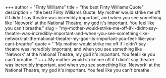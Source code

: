 +++
author = "Finty Williams"
title = "the best Finty Williams Quote"
description = "the best Finty Williams Quote: My mother would strike me off if I didn't say theatre was incredibly important, and when you see something like 'Network' at the National Theatre, my god it's important. You feel like you can't breathe."
slug = "my-mother-would-strike-me-off-if-i-didnt-say-theatre-was-incredibly-important-and-when-you-see-something-like-network-at-the-national-theatre-my-god-its-important-you-feel-like-you-cant-breathe"
quote = '''My mother would strike me off if I didn't say theatre was incredibly important, and when you see something like 'Network' at the National Theatre, my god it's important. You feel like you can't breathe.'''
+++
My mother would strike me off if I didn't say theatre was incredibly important, and when you see something like 'Network' at the National Theatre, my god it's important. You feel like you can't breathe.
